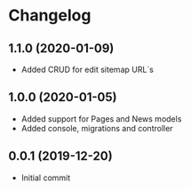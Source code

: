 Changelog
=========

## 1.1.0 (2020-01-09)
 * Added CRUD for edit sitemap URL`s
 
## 1.0.0 (2020-01-05)
 * Added support for Pages and News models
 * Added console, migrations and controller
 
## 0.0.1 (2019-12-20)
 * Initial commit